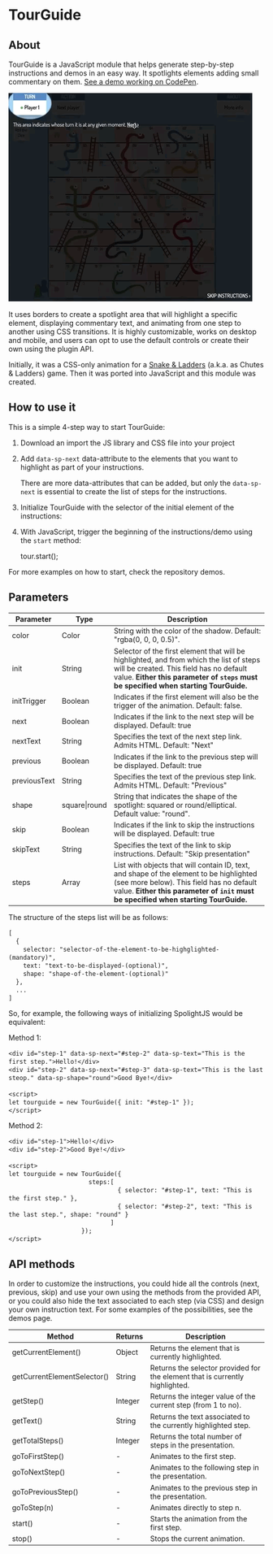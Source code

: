 # TourGuide

## About

TourGuide is a JavaScript module that helps generate step-by-step instructions and demos in an easy way. It spotlights elements adding small commentary on them. [See a demo working on CodePen](https://codepen.io/alvaromontoro/full/bjQYLM/).

<img src="/public/spotlight-demo-480b.gif?raw=true" width="480px">

It uses borders to create a spotlight area that will highlight a specific element, displaying commentary text, and animating from one step to another using CSS transitions. It is highly customizable, works on desktop and mobile, and users can opt to use the default controls or create their own using the plugin API.

Initially, it was a CSS-only animation for a [Snake & Ladders](https://codepen.io/alvaromontoro/full/gjWPNW/) (a.k.a. as Chutes & Ladders) game. Then it was ported into JavaScript and this module was created.

## How to use it

This is a simple 4-step way to start TourGuide:

1. Download an import the JS library and CSS file into your project

    <link rel="stylesheet" href="/css/tourguide.css" />
    <script src="/js/tourguide.js"></script>

2) Add `data-sp-next` data-attribute to the elements that you want to highlight as part of your instructions.

   There are more data-attributes that can be added, but only the `data-sp-next` is essential to create the list of steps for the instructions.

3) Initialize TourGuide with the selector of the initial element of the instructions:

     <script>
     let tour = new TourGuide({
       init: "#step1"
     });
     </script>

4) With JavaScript, trigger the beginning of the instructions/demo using the `start` method:

   tour.start();

For more examples on how to start, check the repository demos.

## Parameters

| Parameter    | Type          | Description                                                                                                                                                                                                                |
| ------------ | ------------- | -------------------------------------------------------------------------------------------------------------------------------------------------------------------------------------------------------------------------- |
| color        | Color         | String with the color of the shadow. Default: "rgba(0, 0, 0, 0.5)".                                                                                                                                                        |
| init         | String        | Selector of the first element that will be highlighted, and from which the list of steps will be created. This field has no default value. **Either this parameter of `steps` must be specified when starting TourGuide.** |
| initTrigger  | Boolean       | Indicates if the first element will also be the trigger of the animation. Default: false.                                                                                                                                  |
| next         | Boolean       | Indicates if the link to the next step will be displayed. Default: true                                                                                                                                                    |
| nextText     | String        | Specifies the text of the next step link. Admits HTML. Default: "Next"                                                                                                                                                     |
| previous     | Boolean       | Indicates if the link to the previous step will be displayed. Default: true                                                                                                                                                |
| previousText | String        | Specifies the text of the previous step link. Admits HTML. Default: "Previous"                                                                                                                                             |
| shape        | square\|round | String that indicates the shape of the spotlight: squared or round/elliptical. Default value: "round".                                                                                                                     |
| skip         | Boolean       | Indicates if the link to skip the instructions will be displayed. Default: true                                                                                                                                            |
| skipText     | String        | Specifies the text of the link to skip instructions. Default: "Skip presentation"                                                                                                                                          |
| steps        | Array         | List with objects that will contain ID, text, and shape of the element to be highlighted (see more below). This field has no default value. **Either this parameter of `init` must be specified when starting TourGuide.** |

The structure of the steps list will be as follows:

    [
      {
        selector: "selector-of-the-element-to-be-highglighted-(mandatory)",
        text: "text-to-be-displayed-(optional)",
        shape: "shape-of-the-element-(optional)"
      },
      ...
    ]

So, for example, the following ways of initializing SpolightJS would be equivalent:

Method 1:

    <div id="step-1" data-sp-next="#step-2" data-sp-text="This is the first step.">Hello!</div>
    <div id="step-2" data-sp-next="#step-3" data-sp-text="This is the last steop." data-sp-shape="round">Good Bye!</div>

    <script>
    let tourguide = new TourGuide({ init: "#step-1" });
    </script>

Method 2:

    <div id="step-1">Hello!</div>
    <div id="step-2">Good Bye!</div>

    <script>
    let tourguide = new TourGuide({
                          steps:[
                                  { selector: "#step-1", text: "This is the first step." },
                                  { selector: "#step-2", text: "This is the last step.", shape: "round" }
                                ]
                        });
    </script>

## API methods

In order to customize the instructions, you could hide all the controls (next, previous, skip) and use your own using the methods from the provided API, or you could also hide the text associated to each step (via CSS) and design your own instruction text. For some examples of the possibilities, see the demos page.

| Method                      | Returns | Description                                                                  |
| --------------------------- | ------- | ---------------------------------------------------------------------------- |
| getCurrentElement()         | Object  | Returns the element that is currently highlighted.                           |
| getCurrentElementSelector() | String  | Returns the selector provided for the element that is currently highlighted. |
| getStep()                   | Integer | Returns the integer value of the current step (from 1 to no).                |
| getText()                   | String  | Returns the text associated to the currently highlighted step.               |
| getTotalSteps()             | Integer | Returns the total number of steps in the presentation.                       |
| goToFirstStep()             | -       | Animates to the first step.                                                  |
| goToNextStep()              | -       | Animates to the following step in the presentation.                          |
| goToPreviousStep()          | -       | Animates to the previous step in the presentation.                           |
| goToStep(n)                 | -       | Animates directly to step n.                                                 |
| start()                     | -       | Starts the animation from the first step.                                    |
| stop()                      | -       | Stops the current animation.                                                 |

